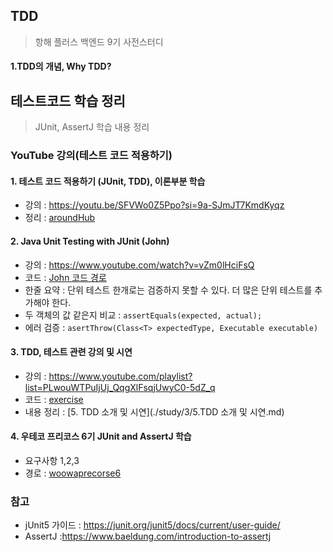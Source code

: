 ## TDD
> 항해 플러스 백엔드 9기 사전스터디
#### 1.TDD의 개념, Why TDD?

## 테스트코드 학습 정리
> JUnit, AssertJ 학습 내용 정리
### YouTube 강의(테스트 코드 적용하기) 
#### 1. 테스트 코드 적용하기 (JUnit, TDD), 이론부분 학습 
  - 강의 : https://youtu.be/SFVWo0Z5Ppo?si=9a-SJmJT7KmdKyqz
  - 정리 : [aroundHub](study/1/aroundHub.md)
#### 2. Java Unit Testing with JUnit (John)
  - 강의 : https://www.youtube.com/watch?v=vZm0lHciFsQ
  - 코드 : [John 코드 경로](./src/test/java/study/TDD/John)
  - 한줄 요약 : 단위 테스트 한개로는 검증하지 못할 수 있다. 더 많은 단위 테스트를 추가해야 한다. 
  - 두 객체의 값 같은지 비교 : `assertEquals(expected, actual);`
  - 에러 검증 : `asertThrow(Class<T> expectedType, Executable executable)`
#### 3. TDD, 테스트 관련 강의 및 시연
  - 강의 : https://www.youtube.com/playlist?list=PLwouWTPuIjUj_QqgXlFsqjUwyC0-5dZ_q
  - 코드 : [exercise](./src/test/java/study/TDD/exercise/PasswordMeterTest.java)
  - 내용 정리 : [5. TDD 소개 및 시연](./study/3/5.TDD 소개 및 시연.md)

#### 4. 우테코 프리코스 6기 JUnit and AssertJ 학습
  - 요구사항 1,2,3
  - 경로 : [woowaprecorse6](src%2Ftest%2Fjava%2Fstudy%2Fwoowaprecorse6)
### 참고
- jUnit5 가이드 : https://junit.org/junit5/docs/current/user-guide/
- AssertJ :https://www.baeldung.com/introduction-to-assertj
